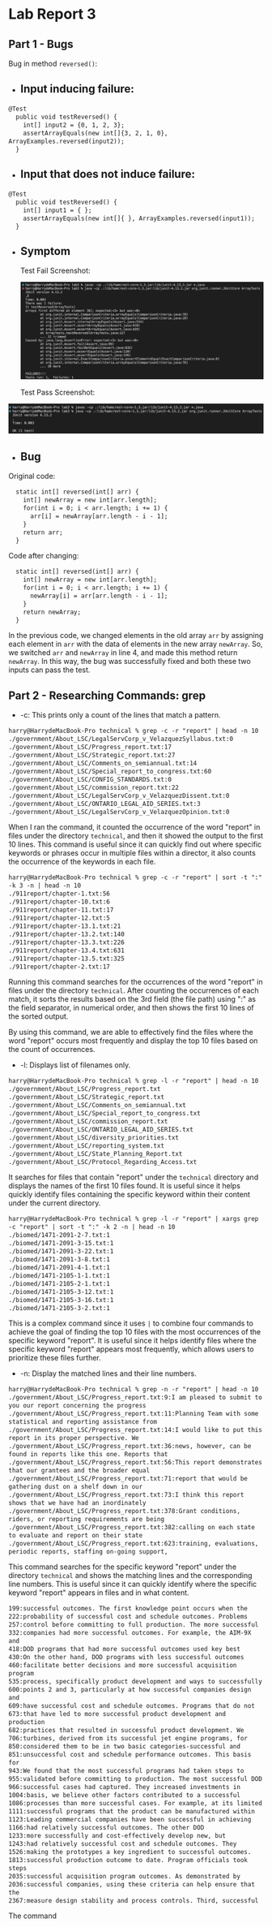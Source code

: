# Lab Report 3

## Part 1 - Bugs

Bug in method `reversed()`: <br>

- ## Input inducing failure:
```
@Test
  public void testReversed() {
    int[] input2 = {0, 1, 2, 3};
    assertArrayEquals(new int[]{3, 2, 1, 0}, ArrayExamples.reversed(input2));
  }
```
- ## Input that does not induce failure:
```
@Test
  public void testReversed() {
    int[] input1 = { };
    assertArrayEquals(new int[]{ }, ArrayExamples.reversed(input1));
  }
```
- ## Symptom

   Test Fail Screenshot:

  ![Image](testFail.png)

   Test Pass Screenshot:

 ![Image](testPass.png)

- ## Bug <br>
Original code:

```
  static int[] reversed(int[] arr) {
    int[] newArray = new int[arr.length];
    for(int i = 0; i < arr.length; i += 1) {
      arr[i] = newArray[arr.length - i - 1];
    }
    return arr;
  }
```


  Code after changing:

```
  static int[] reversed(int[] arr) {
    int[] newArray = new int[arr.length];
    for(int i = 0; i < arr.length; i += 1) {
      newArray[i] = arr[arr.length - i - 1];
    }
    return newArray;
  }
```

In the previous code, we changed elements in the old array `arr` by assigning each element in `arr` with the data of elements in the new array `newArray`. So, we switched `arr` and `newArray` in line 4, and made this method return `newArray`. In this way, the bug was successfully fixed and both these two inputs can pass the test.

## Part 2 - Researching Commands: grep
- -c: This prints only a count of the lines that match a pattern.

```
harry@HarrydeMacBook-Pro technical % grep -c -r "report" | head -n 10
./government/About_LSC/LegalServCorp_v_VelazquezSyllabus.txt:0
./government/About_LSC/Progress_report.txt:17
./government/About_LSC/Strategic_report.txt:27
./government/About_LSC/Comments_on_semiannual.txt:14
./government/About_LSC/Special_report_to_congress.txt:60
./government/About_LSC/CONFIG_STANDARDS.txt:0
./government/About_LSC/commission_report.txt:22
./government/About_LSC/LegalServCorp_v_VelazquezDissent.txt:0
./government/About_LSC/ONTARIO_LEGAL_AID_SERIES.txt:3
./government/About_LSC/LegalServCorp_v_VelazquezOpinion.txt:0
```

When I ran the command, it counted the occurrence of the word "report" in files under the directory `technical`, and then it showed the output to the first 10 lines. This command is useful since it can quickly find out where specific keywords or phrases occur in multiple files within a director, it also counts the occurrence of the keywords in each file.

```
harry@HarrydeMacBook-Pro technical % grep -c -r "report" | sort -t ":" -k 3 -n | head -n 10
./911report/chapter-1.txt:56
./911report/chapter-10.txt:6
./911report/chapter-11.txt:17
./911report/chapter-12.txt:5
./911report/chapter-13.1.txt:21
./911report/chapter-13.2.txt:140
./911report/chapter-13.3.txt:226
./911report/chapter-13.4.txt:631
./911report/chapter-13.5.txt:325
./911report/chapter-2.txt:17
```

Running this command searches for the occurrences of the word "report" in files under the directory `technical`. After counting the occurrences of each match, it sorts the results based on the 3rd field (the file path) using ":" as the field separator, in numerical order, and then shows the first 10 lines of the sorted output.

By using this command, we are able to effectively find the files where the word "report" occurs most frequently and display the top 10 files based on the count of occurrences.


- -l: Displays list of filenames only.

```
harry@HarrydeMacBook-Pro technical % grep -l -r "report" | head -n 10
./government/About_LSC/Progress_report.txt
./government/About_LSC/Strategic_report.txt
./government/About_LSC/Comments_on_semiannual.txt
./government/About_LSC/Special_report_to_congress.txt
./government/About_LSC/commission_report.txt
./government/About_LSC/ONTARIO_LEGAL_AID_SERIES.txt
./government/About_LSC/diversity_priorities.txt
./government/About_LSC/reporting_system.txt
./government/About_LSC/State_Planning_Report.txt
./government/About_LSC/Protocol_Regarding_Access.txt
```

It searches for files that contain "report" under the `technical` directory and displays the names of the first 10 files found. It is useful since it helps quickly identify files containing the specific keyword within their content under the current directory.

```
harry@HarrydeMacBook-Pro technical % grep -l -r "report" | xargs grep -c "report" | sort -t ":" -k 2 -n | head -n 10
./biomed/1471-2091-2-7.txt:1
./biomed/1471-2091-3-15.txt:1
./biomed/1471-2091-3-22.txt:1
./biomed/1471-2091-3-8.txt:1
./biomed/1471-2091-4-1.txt:1
./biomed/1471-2105-1-1.txt:1
./biomed/1471-2105-2-1.txt:1
./biomed/1471-2105-3-12.txt:1
./biomed/1471-2105-3-16.txt:1
./biomed/1471-2105-3-2.txt:1
```

This is a complex command since it uses `|` to combine four commands to achieve the goal of finding the top 10 files with the most occurrences of the specific keyword "report". It is useful since it helps identify files where the specific keyword "report" appears most frequently, which allows users to prioritize these files further.


- -n: Display the matched lines and their line numbers.

```
harry@HarrydeMacBook-Pro technical % grep -n -r "report" | head -n 10
./government/About_LSC/Progress_report.txt:9:I am pleased to submit to you our report concerning the progress
./government/About_LSC/Progress_report.txt:11:Planning Team with some statistical and reporting assistance from
./government/About_LSC/Progress_report.txt:14:I would like to put this report in its proper perspective. We
./government/About_LSC/Progress_report.txt:36:news, however, can be found in reports like this one. Reports that
./government/About_LSC/Progress_report.txt:56:This report demonstrates that our grantees and the broader equal
./government/About_LSC/Progress_report.txt:71:report that would be gathering dust on a shelf down in our
./government/About_LSC/Progress_report.txt:73:I think this report shows that we have had an inordinately
./government/About_LSC/Progress_report.txt:378:Grant conditions, riders, or reporting requirements are being
./government/About_LSC/Progress_report.txt:382:calling on each state to evaluate and report on their state
./government/About_LSC/Progress_report.txt:623:training, evaluations, periodic reports, staffing on-going support,
```

This command searches for the specific keyword "report" under the directory `technical` and shows the matching lines and the corresponding line numbers. This is useful since it can quickly identify where the specific keyword "report" appears in files and in what content.

```
199:successful outcomes. The first knowledge point occurs when the
222:probability of successful cost and schedule outcomes. Problems
257:control before committing to full production. The more successful
332:companies had more successful outcomes. For example, the AIM-9X and
418:DOD programs that had more successful outcomes used key best
430:On the other hand, DOD programs with less successful outcomes
460:facilitate better decisions and more successful acquisition program
535:process, specifically product development and ways to successfully
600:points 2 and 3, particularly at how successful companies design and
609:have successful cost and schedule outcomes. Programs that do not
673:that have led to more successful product development and production
682:practices that resulted in successful product development. We
706:turbines, derived from its successful jet engine programs, for
850:considered them to be in two basic categories-successful and
851:unsuccessful cost and schedule performance outcomes. This basis for
943:We found that the most successful programs had taken steps to
955:validated before committing to production. The most successful DOD
966:successful cases had captured. They increased investments in
1004:basis, we believe other factors contributed to a successful
1086:processes than more successful cases. For example, at its limited
1111:successful programs that the product can be manufactured within
1123:Leading commercial companies have been successful in achieving
1166:had relatively successful outcomes. The other DOD
1233:more successfully and cost-effectively develop new, but
1243:had relatively successful cost and schedule outcomes. They
1526:making the prototypes a key ingredient to successful outcomes.
1813:successful production outcome to date. Program officials took steps
2035:successful acquisition program outcomes. As demonstrated by
2036:successful companies, using these criteria can help ensure that the
2367:measure design stability and process controls. Third, successful
```

The command
